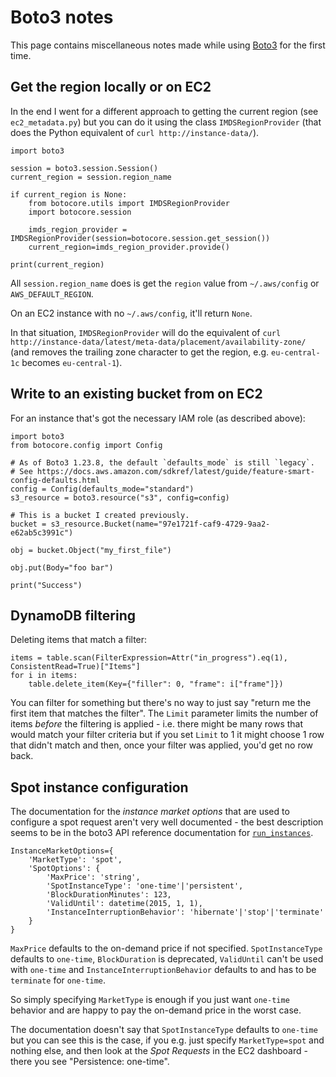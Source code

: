 Boto3 notes
===========

This page contains miscellaneous notes made while using [Boto3](https://boto3.amazonaws.com/v1/documentation/api/latest/index.html) for the first time.

Get the region locally or on EC2
--------------------------------

In the end I went for a different approach to getting the current region (see `ec2_metadata.py`) but you can do it using the class `IMDSRegionProvider` (that does the Python equivalent of `curl http://instance-data/`).

```
import boto3

session = boto3.session.Session()
current_region = session.region_name

if current_region is None:
    from botocore.utils import IMDSRegionProvider
    import botocore.session

    imds_region_provider = IMDSRegionProvider(session=botocore.session.get_session())
    current_region=imds_region_provider.provide()

print(current_region)
```

All `session.region_name` does is get the `region` value from `~/.aws/config` or `AWS_DEFAULT_REGION`.

On an EC2 instance with no `~/.aws/config`, it'll return `None`.

In that situation, `IMDSRegionProvider` will do the equivalent of `curl http://instance-data/latest/meta-data/placement/availability-zone/` (and removes the trailing zone character to get the region, e.g. `eu-central-1c` becomes `eu-central-1`).

Write to an existing bucket from on EC2
---------------------------------------

For an instance that's got the necessary IAM role (as described above):

```
import boto3
from botocore.config import Config

# As of Boto3 1.23.8, the default `defaults_mode` is still `legacy`.
# See https://docs.aws.amazon.com/sdkref/latest/guide/feature-smart-config-defaults.html
config = Config(defaults_mode="standard")
s3_resource = boto3.resource("s3", config=config)

# This is a bucket I created previously.
bucket = s3_resource.Bucket(name="97e1721f-caf9-4729-9aa2-e62ab5c3991c")

obj = bucket.Object("my_first_file")

obj.put(Body="foo bar")

print("Success")
```

DynamoDB filtering
------------------

Deleting items that match a filter:

```
items = table.scan(FilterExpression=Attr("in_progress").eq(1), ConsistentRead=True)["Items"]
for i in items:
    table.delete_item(Key={"filler": 0, "frame": i["frame"]})
```

You can filter for something but there's no way to just say "return me the first item that matches the filter". The `Limit` parameter limits the number of items _before_ the filtering is applied - i.e. there might be many rows that would match your filter criteria but if you set `Limit` to 1 it might choose 1 row that didn't match and then, once your filter was applied, you'd get no row back.

Spot instance configuration
---------------------------

The documentation for the _instance market options_ that are used to configure a spot request aren't very well documented - the best description seems to be in the boto3 API reference documentation for [`run_instances`](https://boto3.amazonaws.com/v1/documentation/api/latest/reference/services/ec2.html#EC2.Client.run_instances).

```
InstanceMarketOptions={
    'MarketType': 'spot',
    'SpotOptions': {
        'MaxPrice': 'string',
        'SpotInstanceType': 'one-time'|'persistent',
        'BlockDurationMinutes': 123,
        'ValidUntil': datetime(2015, 1, 1),
        'InstanceInterruptionBehavior': 'hibernate'|'stop'|'terminate'
    }
}
```

`MaxPrice` defaults to the on-demand price if not specified. `SpotInstanceType` defaults to `one-time`, `BlockDuration` is deprecated, `ValidUntil` can't be used with `one-time` and `InstanceInterruptionBehavior` defaults to and has to be `terminate` for `one-time`.

So simply specifying `MarketType` is enough if you just want `one-time` behavior and are happy to pay the on-demand price in the worst case.

The documentation doesn't say that `SpotInstanceType` defaults to `one-time` but you can see this is the case, if you e.g. just specify `MarketType=spot` and nothing else, and then look at the _Spot Requests_ in the EC2 dashboard - there you see "Persistence: one-time".

